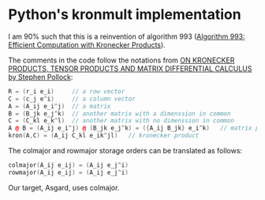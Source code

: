# Python's kronmult implementation

I am 90% such that this is a reinvention of algorithm 993 ([Algorithm 993: Efficient Computation with Kronecker Products](https://dl.acm.org/doi/abs/10.1145/3291041)).

The comments in the code follow the notations from [ON KRONECKER PRODUCTS, TENSOR PRODUCTS AND MATRIX DIFFERENTIAL CALCULUS by Stephen Pollock](https://www.le.ac.uk/economics/research/RePEc/lec/leecon/dp14-02.pdf):

```cpp
R = (r_i e_i)     // a row vector
C = (c_j e^i)     // a column vector
A = (A_ij e_i^j)  // a matrix
B = (B_jk e_j^k)  // another matrix with a dimenssion in common
C = (C_kl e_k^l)  // another matrix with no dimenssion in common
A @ B = (A_ij e_i^j) @ (B_jk e_j^k) = ({A_ij B_jk} e_i^k)   // matrix product
kron(A,C) = (A_ij C_kl e_ik^jl)   // kronecker product
```

The colmajor and rowmajor storage orders can be translated as follows:

```cpp
colmajor(A_ij e_ij) = (A_ij e_j^i)
rowmajor(A_ij e_ij) = (A_ij e_j^i)
```

Our target, Asgard, uses colmajor.
